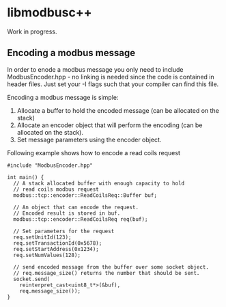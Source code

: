 # libmodbusc++

Work in progress.

## Encoding a modbus message
In order to enode a modbus message you only need to include ModbusEncoder.hpp - no linking is needed since the code is contained in header files. Just set your -I flags such that your compiler can find this file.

Encoding a modbus message is simple:

 1. Allocate a buffer to hold the encoded message (can be allocated on the stack)
 2. Allocate an encoder object that will perform the encoding (can be allocated on the stack).
 3. Set message parameters using the encoder object.

Following example shows how to encode a read coils request
```
#include "ModbusEncoder.hpp"

int main() {
  // A stack allocated buffer with enough capacity to hold 
  // read coils modbus request
  modbus::tcp::encoder::ReadCoilsReq::Buffer buf;

  // An object that can encode the request. 
  // Encoded result is stored in buf.
  modbus::tcp::encoder::ReadCoilsReq req(buf);

  // Set parameters for the request
  req.setUnitId(123);
  req.setTransactionId(0x5678);
  req.setStartAddress(0x1234);
  req.setNumValues(128);

  // send encoded message from the buffer over some socket object.
  // req.message_size() returns the number that should be sent.
  socket.send(
    reinterpret_cast<uint8_t*>(&buf), 
    req.message_size());
}
```
